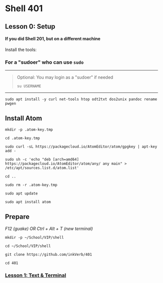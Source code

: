 # Shell 401
## Lesson 0: Setup

#### If you did Shell 201, but on a different machine
Install the tools:

### For a "sudoer" who can use `sudo`
>
___
> Optional: You may login as a "sudoer" if needed
>
> `su USERNAME`
>
___


`sudo apt install -y curl net-tools htop odt2txt dos2unix pandoc rename pwgen`

## Install Atom

`mkdir -p .atom-key.tmp`

`cd .atom-key.tmp`

`sudo curl -sL https://packagecloud.io/AtomEditor/atom/gpgkey | apt-key add -`

`sudo sh -c 'echo "deb [arch=amd64] https://packagecloud.io/AtomEditor/atom/any/ any main" > /etc/apt/sources.list.d/atom.list'`

`cd ..`

`sudo rm -r .atom-key.tmp`

`sudo apt update`

`sudo apt install atom`

## Prepare

*F12 (guake) OR Ctrl + Alt + T (new terminal)*

`mkdir -p ~/School/VIP/shell`

`cd ~/School/VIP/shell`

`git clone https://github.com/inkVerb/401`

`cd 401`

### [Lesson 1: Text & Terminal](https://github.com/inkVerb/vip/blob/master/401-shell/Lesson-01.md)
